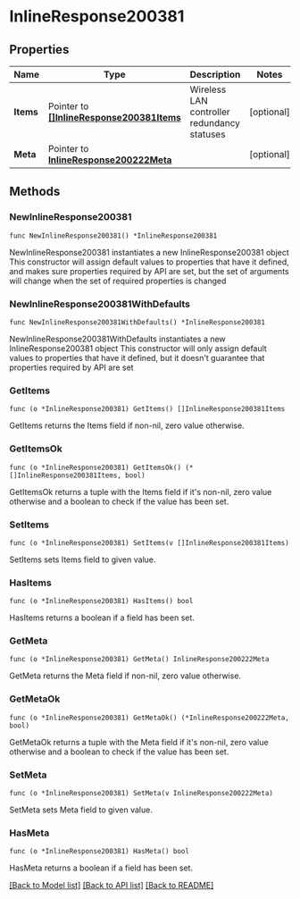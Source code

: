 # InlineResponse200381

## Properties

Name | Type | Description | Notes
------------ | ------------- | ------------- | -------------
**Items** | Pointer to [**[]InlineResponse200381Items**](InlineResponse200381Items.md) | Wireless LAN controller redundancy statuses | [optional] 
**Meta** | Pointer to [**InlineResponse200222Meta**](InlineResponse200222Meta.md) |  | [optional] 

## Methods

### NewInlineResponse200381

`func NewInlineResponse200381() *InlineResponse200381`

NewInlineResponse200381 instantiates a new InlineResponse200381 object
This constructor will assign default values to properties that have it defined,
and makes sure properties required by API are set, but the set of arguments
will change when the set of required properties is changed

### NewInlineResponse200381WithDefaults

`func NewInlineResponse200381WithDefaults() *InlineResponse200381`

NewInlineResponse200381WithDefaults instantiates a new InlineResponse200381 object
This constructor will only assign default values to properties that have it defined,
but it doesn't guarantee that properties required by API are set

### GetItems

`func (o *InlineResponse200381) GetItems() []InlineResponse200381Items`

GetItems returns the Items field if non-nil, zero value otherwise.

### GetItemsOk

`func (o *InlineResponse200381) GetItemsOk() (*[]InlineResponse200381Items, bool)`

GetItemsOk returns a tuple with the Items field if it's non-nil, zero value otherwise
and a boolean to check if the value has been set.

### SetItems

`func (o *InlineResponse200381) SetItems(v []InlineResponse200381Items)`

SetItems sets Items field to given value.

### HasItems

`func (o *InlineResponse200381) HasItems() bool`

HasItems returns a boolean if a field has been set.

### GetMeta

`func (o *InlineResponse200381) GetMeta() InlineResponse200222Meta`

GetMeta returns the Meta field if non-nil, zero value otherwise.

### GetMetaOk

`func (o *InlineResponse200381) GetMetaOk() (*InlineResponse200222Meta, bool)`

GetMetaOk returns a tuple with the Meta field if it's non-nil, zero value otherwise
and a boolean to check if the value has been set.

### SetMeta

`func (o *InlineResponse200381) SetMeta(v InlineResponse200222Meta)`

SetMeta sets Meta field to given value.

### HasMeta

`func (o *InlineResponse200381) HasMeta() bool`

HasMeta returns a boolean if a field has been set.


[[Back to Model list]](../README.md#documentation-for-models) [[Back to API list]](../README.md#documentation-for-api-endpoints) [[Back to README]](../README.md)


